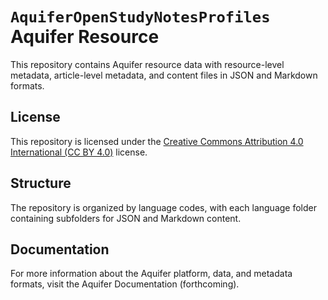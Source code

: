 # `AquiferOpenStudyNotesProfiles` Aquifer Resource

This repository contains Aquifer resource data with resource-level metadata, article-level metadata, and content files in JSON and Markdown formats.

## License

This repository is licensed under the [Creative Commons Attribution 4.0 International (CC BY 4.0)](https://creativecommons.org/licenses/by/4.0/) license.

## Structure

The repository is organized by language codes, with each language folder containing subfolders for JSON and Markdown content.

## Documentation

For more information about the Aquifer platform, data, and metadata formats, visit the Aquifer Documentation (forthcoming).
